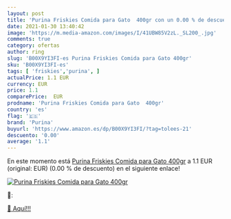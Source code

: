 ```yaml
---
layout: post
title: 'Purina Friskies Comida para Gato  400gr con un 0.00 % de descuento'
date: 2021-01-30 13:40:42
image: 'https://m.media-amazon.com/images/I/41UBW85V2zL._SL200_.jpg'
comments: true
category: ofertas
author: ring
slug: 'B00X9YI3FI-es Purina Friskies Comida para Gato 400gr'
sku: 'B00X9YI3FI-es'
tags: [ 'friskies','purina', ]
actualPrice: 1.1 EUR
currency: EUR
price: 1.1
comparePrice:  EUR
prodname: 'Purina Friskies Comida para Gato  400gr'
country: 'es'
flag: '🇪🇸'
brand: 'Purina'
buyurl: 'https://www.amazon.es/dp/B00X9YI3FI/?tag=tolees-21'
descuento: '0.00'
average: '1.1'
---
```


En este momento está [Purina Friskies Comida para Gato  400gr](https://www.amazon.es/dp/B00X9YI3FI/?tag=tolees-21) a 1.1 EUR (original:  EUR) (0.00 %  de descuento) en el siguiente enlace!

[![Purina Friskies Comida para Gato  400gr](https://m.media-amazon.com/images/I/41UBW85V2zL._SL200_.jpg)](https://www.amazon.es/dp/B00X9YI3FI/?tag=tolees-21)

🔎:


[🛒 Aquí!!!](https://www.amazon.es/dp/B00X9YI3FI/?tag=tolees-21)
